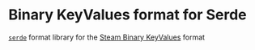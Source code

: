 # Binary KeyValues format for Serde

[`serde`](https://serde.rs) format library for the [Steam Binary KeyValues](https://developer.valvesoftware.com/wiki/Binary_VDF) format
